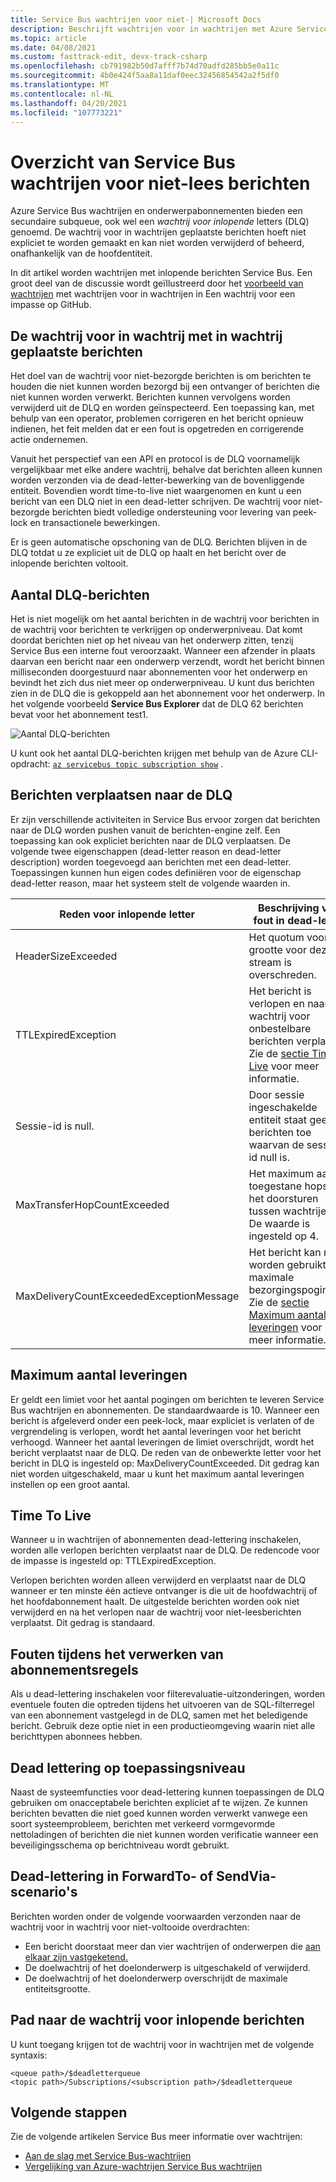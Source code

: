 ```yaml
---
title: Service Bus wachtrijen voor niet-| Microsoft Docs
description: Beschrijft wachtrijen voor in wachtrijen met Azure Service Bus. Service Bus wachtrijen en onderwerpabonnementen bieden een secundaire subqueue, ook wel een wachtrij voor inlopende berichten genoemd.
ms.topic: article
ms.date: 04/08/2021
ms.custom: fasttrack-edit, devx-track-csharp
ms.openlocfilehash: cb791982b50d7afff7b74d70adfd285bb5e0a11c
ms.sourcegitcommit: 4b0e424f5aa8a11daf0eec32456854542a2f5df0
ms.translationtype: MT
ms.contentlocale: nl-NL
ms.lasthandoff: 04/20/2021
ms.locfileid: "107773221"
---
```

# <a name="overview-of-service-bus-dead-letter-queues"></a>Overzicht van Service Bus wachtrijen voor niet-lees berichten

Azure Service Bus wachtrijen en onderwerpabonnementen bieden een secundaire subqueue, ook wel een *wachtrij voor inlopende* letters (DLQ) genoemd. De wachtrij voor in wachtrijen geplaatste berichten hoeft niet expliciet te worden gemaakt en kan niet worden verwijderd of beheerd, onafhankelijk van de hoofdentiteit.

In dit artikel worden wachtrijen met inlopende berichten Service Bus. Een groot deel van de discussie wordt geïllustreerd door het [voorbeeld van wachtrijen](https://github.com/Azure/azure-service-bus/tree/master/samples/DotNet/Microsoft.Azure.ServiceBus/DeadletterQueue) met wachtrijen voor in wachtrijen in Een wachtrij voor een impasse op GitHub.
 
## <a name="the-dead-letter-queue"></a>De wachtrij voor in wachtrij met in wachtrij geplaatste berichten

Het doel van de wachtrij voor niet-bezorgde berichten is om berichten te houden die niet kunnen worden bezorgd bij een ontvanger of berichten die niet kunnen worden verwerkt. Berichten kunnen vervolgens worden verwijderd uit de DLQ en worden geïnspecteerd. Een toepassing kan, met behulp van een operator, problemen corrigeren en het bericht opnieuw indienen, het feit melden dat er een fout is opgetreden en corrigerende actie ondernemen. 

Vanuit het perspectief van een API en protocol is de DLQ voornamelijk vergelijkbaar met elke andere wachtrij, behalve dat berichten alleen kunnen worden verzonden via de dead-letter-bewerking van de bovenliggende entiteit. Bovendien wordt time-to-live niet waargenomen en kunt u een bericht van een DLQ niet in een dead-letter schrijven. De wachtrij voor niet-bezorgde berichten biedt volledige ondersteuning voor levering van peek-lock en transactionele bewerkingen.

Er is geen automatische opschoning van de DLQ. Berichten blijven in de DLQ totdat u ze expliciet uit de DLQ op haalt en het bericht over de inlopende berichten voltooit.


## <a name="dlq-message-count"></a>Aantal DLQ-berichten
Het is niet mogelijk om het aantal berichten in de wachtrij voor berichten in de wachtrij voor berichten te verkrijgen op onderwerpniveau. Dat komt doordat berichten niet op het niveau van het onderwerp zitten, tenzij Service Bus een interne fout veroorzaakt. Wanneer een afzender in plaats daarvan een bericht naar een onderwerp verzendt, wordt het bericht binnen milliseconden doorgestuurd naar abonnementen voor het onderwerp en bevindt het zich dus niet meer op onderwerpniveau. U kunt dus berichten zien in de DLQ die is gekoppeld aan het abonnement voor het onderwerp. In het volgende voorbeeld **Service Bus Explorer** dat de DLQ 62 berichten bevat voor het abonnement test1. 

![Aantal DLQ-berichten](./media/service-bus-dead-letter-queues/dead-letter-queue-message-count.png)

U kunt ook het aantal DLQ-berichten krijgen met behulp van de Azure CLI-opdracht: [`az servicebus topic subscription show`](/cli/azure/servicebus/topic/subscription#az_servicebus_topic_subscription_show) . 

## <a name="moving-messages-to-the-dlq"></a>Berichten verplaatsen naar de DLQ
Er zijn verschillende activiteiten in Service Bus ervoor zorgen dat berichten naar de DLQ worden pushen vanuit de berichten-engine zelf. Een toepassing kan ook expliciet berichten naar de DLQ verplaatsen. De volgende twee eigenschappen (dead-letter reason en dead-letter description) worden toegevoegd aan berichten met een dead-letter. Toepassingen kunnen hun eigen codes definiëren voor de eigenschap dead-letter reason, maar het systeem stelt de volgende waarden in.

| Reden voor inlopende letter | Beschrijving van fout in dead-letter |
| --- | --- |
|HeaderSizeExceeded |Het quotum voor de grootte voor deze stream is overschreden. |
|TTLExpiredException |Het bericht is verlopen en naar de wachtrij voor onbestelbare berichten verplaatst. Zie de [sectie Time to Live](#time-to-live) voor meer informatie. |
|Sessie-id is null. |Door sessie ingeschakelde entiteit staat geen berichten toe waarvan de sessie-id null is. |
|MaxTransferHopCountExceeded | Het maximum aantal toegestane hops bij het doorsturen tussen wachtrijen. De waarde is ingesteld op 4. |
| MaxDeliveryCountExceededExceptionMessage | Het bericht kan niet worden gebruikt na maximale bezorgingspogingen. Zie de [sectie Maximum aantal leveringen](#maximum-delivery-count) voor meer informatie. |

## <a name="maximum-delivery-count"></a>Maximum aantal leveringen
Er geldt een limiet voor het aantal pogingen om berichten te leveren Service Bus wachtrijen en abonnementen. De standaardwaarde is 10. Wanneer een bericht is afgeleverd onder een peek-lock, maar expliciet is verlaten of de vergrendeling is verlopen, wordt het aantal leveringen voor het bericht verhoogd. Wanneer het aantal leveringen de limiet overschrijdt, wordt het bericht verplaatst naar de DLQ. De reden van de onbewerkte letter voor het bericht in DLQ is ingesteld op: MaxDeliveryCountExceeded. Dit gedrag kan niet worden uitgeschakeld, maar u kunt het maximum aantal leveringen instellen op een groot aantal.

## <a name="time-to-live"></a>Time To Live
Wanneer u in wachtrijen of abonnementen dead-lettering inschakelen, worden alle verlopen berichten verplaatst naar de DLQ. De redencode voor de impasse is ingesteld op: TTLExpiredException.

Verlopen berichten worden alleen verwijderd en verplaatst naar de DLQ wanneer er ten minste één actieve ontvanger is die uit de hoofdwachtrij of het hoofdabonnement haalt. De uitgestelde berichten worden ook niet verwijderd en na het verlopen naar de wachtrij voor niet-leesberichten verplaatst. Dit gedrag is standaard.

## <a name="errors-while-processing-subscription-rules"></a>Fouten tijdens het verwerken van abonnementsregels
Als u dead-lettering inschakelen voor filterevaluatie-uitzonderingen, worden eventuele fouten die optreden tijdens het uitvoeren van de SQL-filterregel van een abonnement vastgelegd in de DLQ, samen met het beledigende bericht. Gebruik deze optie niet in een productieomgeving waarin niet alle berichttypen abonnees hebben.

## <a name="application-level-dead-lettering"></a>Dead lettering op toepassingsniveau
Naast de systeemfuncties voor dead-lettering kunnen toepassingen de DLQ gebruiken om onacceptabele berichten expliciet af te wijzen. Ze kunnen berichten bevatten die niet goed kunnen worden verwerkt vanwege een soort systeemprobleem, berichten met verkeerd vormgevormde nettoladingen of berichten die niet kunnen worden verificatie wanneer een beveiligingsschema op berichtniveau wordt gebruikt.

## <a name="dead-lettering-in-forwardto-or-sendvia-scenarios"></a>Dead-lettering in ForwardTo- of SendVia-scenario's
Berichten worden onder de volgende voorwaarden verzonden naar de wachtrij voor in wachtrij voor niet-voltooide overdrachten:

- Een bericht doorstaat meer dan vier wachtrijen of onderwerpen die [aan elkaar zijn vastgeketend.](service-bus-auto-forwarding.md)
- De doelwachtrij of het doelonderwerp is uitgeschakeld of verwijderd.
- De doelwachtrij of het doelonderwerp overschrijdt de maximale entiteitsgrootte.

## <a name="path-to-the-dead-letter-queue"></a>Pad naar de wachtrij voor inlopende berichten
U kunt toegang krijgen tot de wachtrij voor in wachtrijen met de volgende syntaxis:

```
<queue path>/$deadletterqueue
<topic path>/Subscriptions/<subscription path>/$deadletterqueue
```


## <a name="next-steps"></a>Volgende stappen

Zie de volgende artikelen Service Bus meer informatie over wachtrijen:

* [Aan de slag met Service Bus-wachtrijen](service-bus-dotnet-get-started-with-queues.md)
* [Vergelijking van Azure-wachtrijen Service Bus wachtrijen](service-bus-azure-and-service-bus-queues-compared-contrasted.md)
